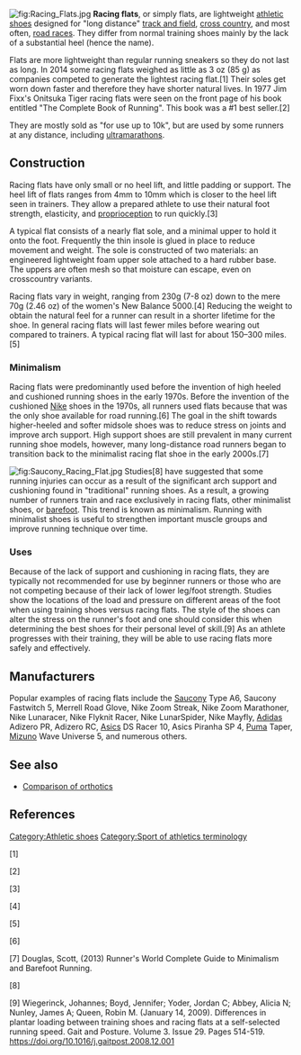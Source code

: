 ![](Racing_Flats.jpg "fig:Racing_Flats.jpg") **Racing flats**, or simply
flats, are lightweight [athletic shoes](athletic_shoes "wikilink")
designed for "long distance" [track and
field](track_and_field "wikilink"), [cross
country](Cross_country_running "wikilink"), and most often, [road
races](Road_running "wikilink"). They differ from normal training shoes
mainly by the lack of a substantial heel (hence the name).

Flats are more lightweight than regular running sneakers so they do not
last as long. In 2014 some racing flats weighed as little as 3 oz (85 g)
as companies competed to generate the lightest racing flat.[1] Their
soles get worn down faster and therefore they have shorter natural
lives. In 1977 Jim Fixx's Onitsuka Tiger racing flats were seen on the
front page of his book entitled "The Complete Book of Running". This
book was a #1 best seller.[2]

They are mostly sold as "for use up to 10k", but are used by some
runners at any distance, including
[ultramarathons](ultramarathon "wikilink").

## Construction

Racing flats have only small or no heel lift, and little padding or
support. The heel lift of flats ranges from 4mm to 10mm which is closer
to the heel lift seen in trainers. They allow a prepared athlete to use
their natural foot strength, elasticity, and
[proprioception](proprioception "wikilink") to run quickly.[3]

A typical flat consists of a nearly flat sole, and a minimal upper to
hold it onto the foot. Frequently the thin insole is glued in place to
reduce movement and weight. The sole is constructed of two materials: an
engineered lightweight foam upper sole attached to a hard rubber base.
The uppers are often mesh so that moisture can escape, even on
crosscountry variants.

Racing flats vary in weight, ranging from 230g (7-8 oz) down to the mere
70g (2.46 oz) of the women's New Balance 5000.[4] Reducing the weight to
obtain the natural feel for a runner can result in a shorter lifetime
for the shoe. In general racing flats will last fewer miles before
wearing out compared to trainers. A typical racing flat will last for
about 150–300 miles.[5]

### Minimalism

Racing flats were predominantly used before the invention of high heeled
and cushioned running shoes in the early 1970s. Before the invention of
the cushioned [Nike](Nike,_Inc. "wikilink") shoes in the 1970s, all
runners used flats because that was the only shoe available for road
running.[6] The goal in the shift towards higher-heeled and softer
midsole shoes was to reduce stress on joints and improve arch support.
High support shoes are still prevalent in many current running shoe
models, however, many long-distance road runners began to transition
back to the minimalist racing flat shoe in the early 2000s.[7]

![](Saucony_Racing_Flat.jpg "fig:Saucony_Racing_Flat.jpg") Studies[8]
have suggested that some running injuries can occur as a result of the
significant arch support and cushioning found in "traditional" running
shoes. As a result, a growing number of runners train and race
exclusively in racing flats, other minimalist shoes, or
[barefoot](Barefoot_running "wikilink"). This trend is known as
minimalism. Running with minimalist shoes is useful to strengthen
important muscle groups and improve running technique over time.

### Uses

Because of the lack of support and cushioning in racing flats, they are
typically not recommended for use by beginner runners or those who are
not competing because of their lack of lower leg/foot strength. Studies
show the locations of the load and pressure on different areas of the
foot when using training shoes versus racing flats. The style of the
shoes can alter the stress on the runner's foot and one should consider
this when determining the best shoes for their personal level of
skill.[9] As an athlete progresses with their training, they will be
able to use racing flats more safely and effectively.

## Manufacturers

Popular examples of racing flats include the
[Saucony](Saucony "wikilink") Type A6, Saucony Fastwitch 5, Merrell Road
Glove, Nike Zoom Streak, Nike Zoom Marathoner, Nike Lunaracer, Nike
Flyknit Racer, Nike LunarSpider, Nike Mayfly,
[Adidas](Adidas "wikilink") Adizero PR, Adizero RC,
[Asics](ASICS "wikilink") DS Racer 10, Asics Piranha SP 4,
[Puma](Puma_SE "wikilink") Taper, [Mizuno](Mizuno_Corp. "wikilink") Wave
Universe 5, and numerous others.

## See also

-   [Comparison of orthotics](Comparison_of_orthotics "wikilink")

## References

[Category:Athletic shoes](Category:Athletic_shoes "wikilink")
[Category:Sport of athletics
terminology](Category:Sport_of_athletics_terminology "wikilink")

[1]

[2]

[3]

[4]

[5]

[6]

[7] Douglas, Scott, (2013) Runner's World Complete Guide to Minimalism
and Barefoot Running.

[8]

[9] Wiegerinck, Johannes; Boyd, Jennifer; Yoder, Jordan C; Abbey, Alicia
N; Nunley, James A; Queen, Robin M. (January 14, 2009). Differences in
plantar loading between training shoes and racing flats at a
self-selected running speed. Gait and Posture. Volume 3. Issue 29. Pages
514-519. <https://doi.org/10.1016/j.gaitpost.2008.12.001>